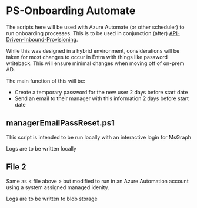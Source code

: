 # PS-Onboarding Automate

The scripts here will be used with Azure Automate (or other scheduler) to run onboarding processes. This is to be used in conjunction (after) [API-Driven-Inbound-Provisioning](../PS-API-Inbound-Provisioning/). 

While this was designed in a hybrid environment, considerations will be taken for most changes to occur in Entra with things like password writeback. This will ensure minimal changes when moving off of on-prem AD. 

The main function of this will be:
- Create a temporary password for the new user 2 days before start date 
- Send an email to their manager with this information 2 days before start date 

## managerEmailPassReset.ps1

This script is intended to be run locally with an interactive login for MsGraph

Logs are to be written locally

## File 2 

Same as < file above > but modified to run in an Azure Automation account using a system assigned managed idenity.

Logs are to be written to blob storage